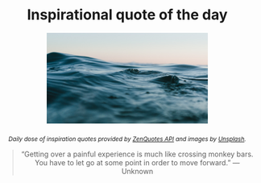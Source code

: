 
<div align="center">

# Inspirational quote of the day

<img src="./data/photo.jpeg" alt="Beautiful nature photo" width="320" height="180">

<sub><i>Daily dose of inspiration quotes provided by [ZenQuotes API](https://zenquotes.io/) and images by [Unsplash](https://unsplash.com/).</i></sub>


<blockquote>&ldquo;Getting over a painful experience is much like crossing monkey bars. You have to let go at some point in order to move forward.&rdquo; &mdash; <footer>Unknown</footer></blockquote>

</div>
